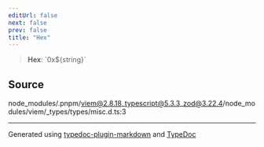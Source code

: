 ```yaml
---
editUrl: false
next: false
prev: false
title: "Hex"
---
```


> **Hex**: \`0x${string}\`

## Source

node\_modules/.pnpm/viem@2.8.18\_typescript@5.3.3\_zod@3.22.4/node\_modules/viem/\_types/types/misc.d.ts:3

***
Generated using [typedoc-plugin-markdown](https://www.npmjs.com/package/typedoc-plugin-markdown) and [TypeDoc](https://typedoc.org/)
